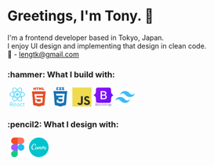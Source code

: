 <head>
<link rel="stylesheet" href="https://cdn.jsdelivr.net/gh/devicons/devicon@latest/devicon.min.css">
</head>

<h1>Greetings, I'm Tony. 👋</h1>

I'm a frontend developer based in Tokyo, Japan.
<br>
I enjoy UI design and implementing that design in clean code.
<br>
:email: - <a href="mailto:lengtk@gmail.com">lengtk@gmail.com</a>

<h3>:hammer: What I build with:</h3>
<div display=flex>
  <img width=40 height=40 src=https://github.com/devicons/devicon/blob/master/icons/react/react-original-wordmark.svg>
  <img width=40 height=40 src=https://github.com/devicons/devicon/blob/master/icons/html5/html5-plain-wordmark.svg>
  <img width=40 height=40 src=https://github.com/devicons/devicon/blob/master/icons/css3/css3-plain-wordmark.svg>
  <img width=40 height=40 src=https://github.com/devicons/devicon/blob/master/icons/javascript/javascript-original.svg>
  <img width=40 height=40 src=https://github.com/devicons/devicon/blob/master/icons/bootstrap/bootstrap-original-wordmark.svg>
  <img width=40 height=40 src=https://github.com/devicons/devicon/blob/master/icons/tailwindcss/tailwindcss-plain.svg>
<div>
<h3>:pencil2: What I design with:</h3>
  <div display=flex>
  <img width=40 height=40 src=https://github.com/devicons/devicon/blob/master/icons/figma/figma-original.svg>
  <img width=40 height=40 src=https://github.com/devicons/devicon/blob/master/icons/canva/canva-original.svg>
<div>
<!--
**Tony-Leng/Tony-Leng** is a ✨ _special_ ✨ repository because its `README.md` (this file) appears on your GitHub profile.

Here are some ideas to get you started:

- 🔭 I’m currently working on ...
- 🌱 I’m currently learning ...
- 👯 I’m looking to collaborate on ...
- 🤔 I’m looking for help with ...
- 💬 Ask me about ...
- 📫 How to reach me: ...
- 😄 Pronouns: ...
- ⚡ Fun fact: ...
-->
